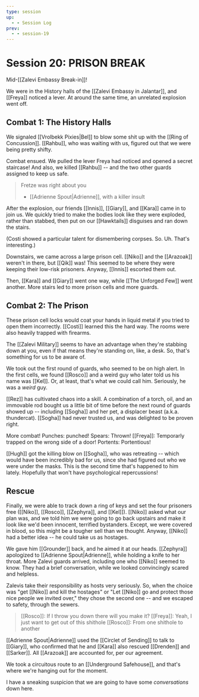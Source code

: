 ```yaml
---
type: session
up:
  - - Session Log
prev:
  - - session-19
---
```


# Session 20: PRISON BREAK
Mid-[[Zalevi Embassy Break-in]]!

We were in the History halls of the [[Zalevi Embassy in Jalantar]], and [[Freya]] noticed a lever. At around the same time, an unrelated explosion went off. 

## Combat 1: The History Halls
We signaled [[Vrolbekk Pixies|Bel]] to blow some shit up with the [[Ring of Concussion]]. [[Rahbu]], who was waiting with us, figured out that we were being pretty shifty. 

Combat ensued. We pulled the lever Freya had noticed and opened a secret staircase! And also, we killed [[Rahbu]] -- and the two other guards assigned to keep us safe. 

> Fretze was right about you
> 
> - [[Adrienne Spout|Adrienne]], with a killer insult

After the explosion, our friends [[Innis]], [[Giary]], and [[Kara]] came in to join us. We quickly tried to make the bodies look like they were exploded, rather than stabbed, then put on our [[Hawktails]] disguises and ran down the stairs.

(Costi showed a particular talent for dismembering corpses. So. Uh. That's interesting.)

Downstairs, we came across a large prison cell. [[Niko]] and the [[Arazoak]] weren't in there, but [[Qik]] was! This seemed to be where they were keeping their low-risk prisoners. Anyway, [[Innis]] escorted them out. 

Then, [[Kara]] and [[Giary]] went one way, while [[The Unforged Few]] went another. More stairs led to more prison cells and more guards.

## Combat 2: The Prison
These prison cell locks would coat your hands in liquid metal if you tried to open them incorrectly. [[Costi]] learned this the hard way. The rooms were also heavily trapped with firearms. 

The [[Zalevi Military]] seems to have an advantage when they're stabbing down at you, even if that means they're standing on, like, a desk. So, that's something for us to be aware of. 

We took out the first round of guards, who seemed to be on high alert. In the first cells, we found [[Rosco]] and a weird guy who later told us his name was [[Kel]]. Or, at least, that's what we could call him. Seriously, he was a *weird* guy. 

[[Rez]] has cultivated chaos into a skill. A combination of a torch, oil, and an immovable rod bought us a little bit of time before the next round of guards showed up -- including [[Sogha]] and her pet, a displacer beast (a.k.a. thundercat). [[Sogha]] had never trusted us, and was delighted to be proven right. 

More combat! Punches: punched! Spears: Thrown! [[Freya]]: Temporarly trapped on the wrong side of a door! Portents: Portentious! 

[[Hugh]] got the killing blow on [[Sogha]], who was retreating -- which would have been incredibly bad for us, since she had figured out who we were under the masks. This is the second time that's happened to him lately. Hopefully that won't have psychological repercussions! 

## Rescue
Finally, we were able to track down a ring of keys and set the four prisoners free ([[Niko]], [[Rosco]], [[Zephyra]], and [[Kel]]). [[Niko]] asked what our plan was, and we told him we were going to go back upstairs and make it look like we'd been innocent, terrified bystanders. Except, we were covered in blood, so this might be a tougher sell than we thought. Anyway, [[Niko]] had a better idea -- he could take us as hostages. 

We gave him [[Grounder]] back, and he aimed it at our heads. [[Zephyra]] apologized to [[Adrienne Spout|Adrienne]], while holding a knife to her throat. More Zalevi guards arrived, including one who [[Niko]] seemed to know. They had a brief conversation, while we looked convincingly scared and helpless. 

Zalevis take their responsibility as hosts very seriously. So, when the choice was "get [[Niko]] and kill the hostages" or "Let [[Niko]] go and protect those nice people we invited over," they chose the second one -- and we escaped to safety, through the sewers.

> [[Rosco]]: If I throw you down there will you make it?
 >[[Freya]]: Yeah, I just want to get out of this shithole
 >[[Rosco]]: From one shithole to another
 >

[[Adrienne Spout|Adrienne]] used the [[Circlet of Sending]] to talk to [[Giary]], who confirmed that he and [[Kara]] also rescued [[Drenden]] and [[Sarker]]. All [[Arazoak]] are accounted for, per our agreement.

We took a circuitous route to an [[Underground Safehouse]], and that's where we're hanging out for the moment. 

I have a sneaking suspicion that we are going to have some *conversations* down here.